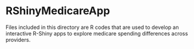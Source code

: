 # RShinyMedicareApp
Files included in this directory are R codes that are used to develop an interactive R-Shiny apps to explore medicare spending differences across providers.

